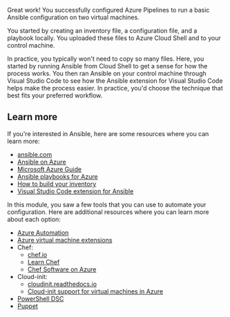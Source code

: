 Great work! You successfully configured Azure Pipelines to run a basic Ansible configuration on two virtual machines.

You started by creating an inventory file, a configuration file, and a playbook locally. You uploaded these files to Azure Cloud Shell and to your control machine.

In practice, you typically won't need to copy so many files. Here, you started by running Ansible from Cloud Shell to get a sense for how the process works. You then ran Ansible on your control machine through Visual Studio Code to see how the Ansible extension for Visual Studio Code helps make the process easier. In practice, you'd choose the technique that best fits your preferred workflow.

## Learn more

If you're interested in Ansible, here are some resources where you can learn more:

* [ansible.com](https://www.ansible.com/?azure-portal=true)
* [Ansible on Azure](/azure/ansible/?azure-portal=true)
* [Microsoft Azure Guide](https://docs.ansible.com/ansible/latest/scenario_guides/guide_azure.html?azure-portal=true)
* [Ansible playbooks for Azure](https://github.com/Azure-Samples/ansible-playbooks?azure-portal=true)
* [How to build your inventory](https://docs.ansible.com/ansible/latest/user_guide/intro_inventory.html?azure-portal=true)
* [Visual Studio Code extension for Ansible](https://marketplace.visualstudio.com/items?itemName=vscoss.vscode-ansible&azure-portal=true)

In this module, you saw a few tools that you can use to automate your configuration. Here are additional resources where you can learn more about each option:

* [Azure Automation](/azure/automation/automation-intro?azure-portal=true)
* [Azure virtual machine extensions](/azure/virtual-machines/extensions/overview?azure-portal=true)
* Chef:
  * [chef.io](https://www.chef.io/?azure-portal=true)
  * [Learn Chef](https://learn.chef.io/?azure-portal=true)
  * [Chef Software on Azure](/azure/chef/?azure-portal=true)
* Cloud-init:
  * [cloudinit.readthedocs.io](https://cloudinit.readthedocs.io/?azure-portal=true)
  * [Cloud-init support for virtual machines in Azure](/azure/virtual-machines/linux/using-cloud-init?azure-portal=true)
* [PowerShell DSC](/powershell/scripting/dsc/overview/overview?azure-portal=true)
* [Puppet](https://puppet.com/?azure-portal=true)